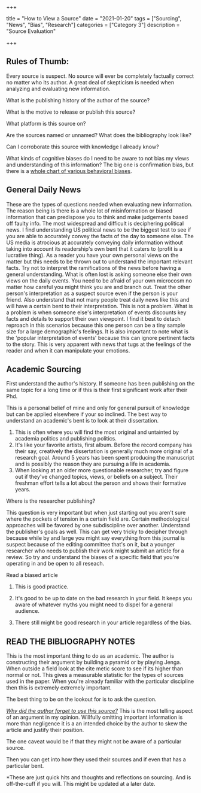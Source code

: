 +++

title = "How to View a Source"
date = "2021-01-20"
tags = ["Sourcing", "News", "Bias", "Research"]
categories = ["Category 3"]
description = "Source Evaluation"

+++

## Rules of Thumb: 

Every source is suspect. No source will ever be completely factually correct no matter who its author. A great deal of skepticism is needed when analyzing and evaluating new information. 

What is the publishing history of the author of the source? 

What is the motive to release or publish this source?

What platform is this source on?

Are the sources named or unnamed? What does the bibliography look like? 

Can I corroborate this source with knowledge I already know? 

What kinds of cognitive biases do I need to be aware to not bias my views and understanding of this information? The big one is confirmation bias, but there is a [whole chart of various behavioral biases](https://medium.com/better-humans/cognitive-bias-cheat-sheet-55a472476b18). 

## General Daily News

These are the types of questions needed when evaluating new information. The reason being is there is a whole lot of misinformation or biased information that can predispose you to think and make judgements based off faulty info. The most widespread and difficult is deciphering political news. I find understanding US political news to be the biggest test to see if you are able to accurately convey the facts of the day to someone else. The US media is atrocious at accurately conveying daily information without taking into account its readership's own bent that it caters to (profit is a lucrative thing). As a reader you have your own personal views on the matter but this needs to be thrown out to understand the important relevant facts. Try not to interpret the ramifications of the news before having a general understanding. What is often lost is asking someone else their own views on the daily events. You need to be afraid of your own microcosm no matter how careful you might think you are and branch out. Treat the other person's interpretation as a suspect source even if the person is your friend. Also understand that not many people treat daily news like this and will have a certain bent to their interpretation. This is not a problem. What is a problem is when someone else's interpretation of events discounts key facts and details to support their own viewpoint. I find it best to detach reproach in this scenarios because this one person can be a tiny sample size for a large demographic's feelings. It is also important to note what is the 'popular interpretation of events' because this can ignore pertinent facts to the story. This is very apparent with news that tugs at the feelings of the reader and when it can manipulate your emotions. 

## Academic Sourcing  

First understand the author's history. If someone has been publishing on the same topic for a long time or if this is their first significant work after their Phd. 

This is a personal belief of mine and only for general pursuit of knowledge but can be applied elsewhere if your so inclined. The best way to understand an academic's bent is to look at their dissertation. 

1. This is often where you will find the most original and untainted by academia politics and publishing politics. 
2. It's like your favorite artists, first album. Before the record company has their say, creatively the dissertation is generally much more original of a research goal. Around 5 years has been spent producing the manuscript and is possibly the reason they are pursuing a life in academia. 
3. When looking at an older more questionable researcher, try and figure out if they've changed topics, views, or beliefs on a subject. Their freshman effort tells a lot about the person and shows their formative years. 

Where is the researcher publishing? 

This question is very important but when just starting out you aren't sure where the pockets of tension in a certain field are. Certain methodological approaches will be favored by one subdiscipline over another. Understand the publisher's goals as well. This can get very tricky to decipher through because while by and large you might say everything from this journal is suspect because of the editing committee that's on it, but a younger researcher who needs to publish their work might submit an article for a review. So try and understand the biases of a specific field that you're operating in and be open to all reseach. 

Read a biased article

1. This is good practice. 

2. It's good to be up to date on the bad research in your field. It keeps you aware of whatever myths you might need to dispel for a general audience.

3. There still might be good research in your article regardless of the bias. 

   

## READ THE BIBLIOGRAPHY NOTES 

This is the most important thing to do as an academic. The author is constructing their argument by building a pyramid or by playing Jenga. When outside a field look at the cite metic score to see if its higher than normal or not. This gives a measurable statistic for the types of sources used in the paper. When you're already familiar with the particular discipline then this is extremely extremely important. 

The best thing to be on the lookout for is to ask the question. 

<u>*Why did the author forget to use this source?*</u> This is the most telling aspect of an argument in my opinion. Willfully omitting important information is more than negligence it is a an intended choice by the author to skew the article and justify their position. 

The one caveat would be if that they might not be aware of a particular source. 

Then you can get into how they used their sources and if even that has a particular bent.  





*These are just quick hits and thoughts and reflections on sourcing. And is off-the-cuff if you will. This might be updated at a later date. 



